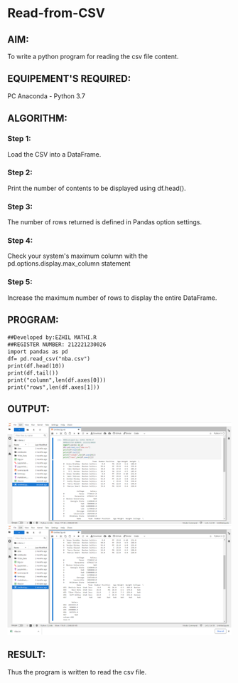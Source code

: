 # Read-from-CSV

## AIM:
To write a python program for reading the csv file content.
## EQUIPEMENT'S REQUIRED:
PC Anaconda - Python 3.7
## ALGORITHM:
### Step 1:
Load the CSV into a DataFrame.
### Step 2:
Print the number of contents to be displayed using df.head().
### Step 3:
The number of rows returned is defined in Pandas option settings.
### Step 4:
Check your system's maximum column with the pd.options.display.max_column statement
### Step 5:
Increase the maximum number of rows to display the entire DataFrame.
## PROGRAM:
```
##Developed by:EZHIL MATHI.R
##REGISTER NUMBER: 212221230026
import pandas as pd
df= pd.read_csv("nba.csv")
print(df.head(10))
print(df.tail())
print("column",len(df.axes[0]))
print("rows",len(df.axes[1]))
```
## OUTPUT:
![output](./CSV.png)
![output](./CSV2.png)

## RESULT:
Thus the program is written to read the csv file.
